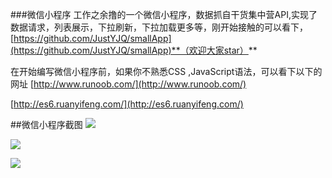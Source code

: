###微信小程序
工作之余撸的一个微信小程序，数据抓自干货集中营API,实现了数据请求，列表展示，下拉刷新，下拉加载更多等，刚开始接触的可以看下，[https://github.com/JustYJQ/smallApp](https://github.com/JustYJQ/smallApp)**（欢迎大家star）**

在开始编写微信小程序前，如果你不熟悉CSS ,JavaScript语法，可以看下以下的网址
[http://www.runoob.com/](http://www.runoob.com/)

[http://es6.ruanyifeng.com/](http://es6.ruanyifeng.com/)

##微信小程序截图
![](http://i.imgur.com/wGE3Ajm.png)

![](http://i.imgur.com/GhkphpC.png)

![](http://i.imgur.com/LnzBtRH.png)
